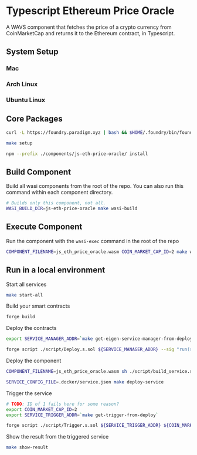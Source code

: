 # Typescript Ethereum Price Oracle

A WAVS component that fetches the price of a crypto currency from CoinMarketCap and returns it to the Ethereum contract, in Typescript.

## System Setup

### Mac

<!-- TODO: -->

### Arch Linux

<!-- TODO: -->

### Ubuntu Linux

<!-- TODO -->

## Core Packages

```bash docci-if-not-installed="cast"
curl -L https://foundry.paradigm.xyz | bash && $HOME/.foundry/bin/foundryup
```

```bash
make setup
```

```bash
npm --prefix ./components/js-eth-price-oracle/ install
```

## Build Component

Build all wasi components from the root of the repo. You can also run this command within each component directory.

```bash docci-output-contains="Successfully written"
# Builds only this component, not all.
WASI_BUILD_DIR=js-eth-price-oracle make wasi-build
```

## Execute Component

Run the component with the `wasi-exec` command in the root of the repo

```bash docci-output-contains="LTC"
COMPONENT_FILENAME=js_eth_price_oracle.wasm COIN_MARKET_CAP_ID=2 make wasi-exec
```

## Run in a local environment

Start all services

```bash docci-background docci-delay-after=5
make start-all
```

Build your smart contracts

```bash
forge build
```

Deploy the contracts

```bash docci-delay-after=1
export SERVICE_MANAGER_ADDR=`make get-eigen-service-manager-from-deploy`

forge script ./script/Deploy.s.sol ${SERVICE_MANAGER_ADDR} --sig "run(string)" --rpc-url http://localhost:8545 --broadcast
```

Deploy the component

```bash docci-delay-after=1
COMPONENT_FILENAME=js_eth_price_oracle.wasm sh ./script/build_service.sh

SERVICE_CONFIG_FILE=.docker/service.json make deploy-service
```

Trigger the service

```bash docci-delay-after=1
# TODO: ID of 1 fails here for some reason?
export COIN_MARKET_CAP_ID=2
export SERVICE_TRIGGER_ADDR=`make get-trigger-from-deploy`

forge script ./script/Trigger.s.sol ${SERVICE_TRIGGER_ADDR} ${COIN_MARKET_CAP_ID} --sig "run(string,string)" --rpc-url http://localhost:8545 --broadcast -v 4
```

Show the result from the triggered service

```bash docci-output-contains="LTC"
make show-result
```
